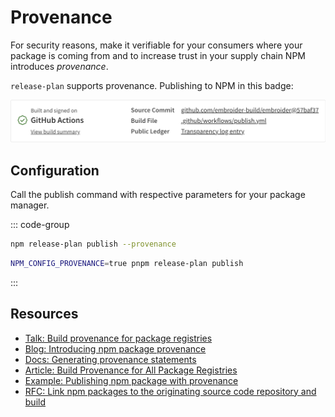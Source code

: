 # Provenance

For security reasons, make it verifiable for your consumers where your package
is coming from and to increase trust in your supply chain NPM introduces
_provenance_.

`release-plan` supports provenance. Publishing to NPM in this badge:

![Provenance badge for `@embroider/vite`](./provenance-@embroider_vite.png)

## Configuration

Call the publish command with respective parameters for your package manager.

::: code-group

```sh [npm]
npm release-plan publish --provenance
```

```sh [pnpm]
NPM_CONFIG_PROVENANCE=true pnpm release-plan publish
```

:::

## Resources

- [Talk: Build provenance for package registries](https://docs.google.com/presentation/d/1OO86MsN4rHlL6i2rzoEkvql0vCpxjB-wQyGIpZQoQBg/edit)
- [Blog: Introducing npm package provenance](https://github.blog/2023-04-19-introducing-npm-package-provenance/)
- [Docs: Generating provenance statements](https://docs.npmjs.com/generating-provenance-statements)
- [Article: Build Provenance for All Package Registries](https://repos.openssf.org/build-provenance-for-all-package-registries)
- [Example: Publishing npm package with provenance](https://github.com/npm/provenance-demo)
- [RFC: Link npm packages to the originating source code repository and build](https://github.com/npm/rfcs/blob/main/accepted/0049-link-packages-to-source-and-build.md)

